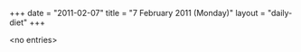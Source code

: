+++
date = "2011-02-07"
title = "7 February 2011 (Monday)"
layout = "daily-diet"
+++

\<no entries\>